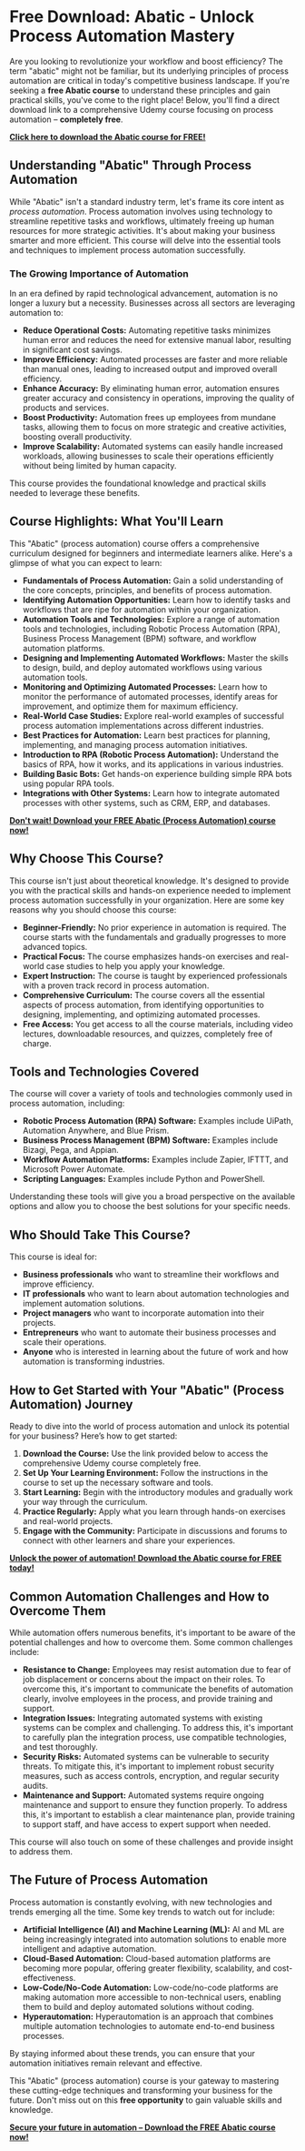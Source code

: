 # Free Download: Abatic - Unlock Process Automation Mastery

Are you looking to revolutionize your workflow and boost efficiency? The term "abatic" might not be familiar, but its underlying principles of process automation are critical in today's competitive business landscape. If you're seeking a **free Abatic course** to understand these principles and gain practical skills, you've come to the right place! Below, you'll find a direct download link to a comprehensive Udemy course focusing on process automation – **completely free**.

[**Click here to download the Abatic course for FREE!**](https://udemywork.com/abatic)

## Understanding "Abatic" Through Process Automation

While "Abatic" isn't a standard industry term, let's frame its core intent as *process automation*. Process automation involves using technology to streamline repetitive tasks and workflows, ultimately freeing up human resources for more strategic activities. It's about making your business smarter and more efficient. This course will delve into the essential tools and techniques to implement process automation successfully.

### The Growing Importance of Automation

In an era defined by rapid technological advancement, automation is no longer a luxury but a necessity. Businesses across all sectors are leveraging automation to:

*   **Reduce Operational Costs:** Automating repetitive tasks minimizes human error and reduces the need for extensive manual labor, resulting in significant cost savings.
*   **Improve Efficiency:** Automated processes are faster and more reliable than manual ones, leading to increased output and improved overall efficiency.
*   **Enhance Accuracy:** By eliminating human error, automation ensures greater accuracy and consistency in operations, improving the quality of products and services.
*   **Boost Productivity:** Automation frees up employees from mundane tasks, allowing them to focus on more strategic and creative activities, boosting overall productivity.
*   **Improve Scalability:** Automated systems can easily handle increased workloads, allowing businesses to scale their operations efficiently without being limited by human capacity.

This course provides the foundational knowledge and practical skills needed to leverage these benefits.

## Course Highlights: What You'll Learn

This "Abatic" (process automation) course offers a comprehensive curriculum designed for beginners and intermediate learners alike. Here's a glimpse of what you can expect to learn:

*   **Fundamentals of Process Automation:** Gain a solid understanding of the core concepts, principles, and benefits of process automation.
*   **Identifying Automation Opportunities:** Learn how to identify tasks and workflows that are ripe for automation within your organization.
*   **Automation Tools and Technologies:** Explore a range of automation tools and technologies, including Robotic Process Automation (RPA), Business Process Management (BPM) software, and workflow automation platforms.
*   **Designing and Implementing Automated Workflows:** Master the skills to design, build, and deploy automated workflows using various automation tools.
*   **Monitoring and Optimizing Automated Processes:** Learn how to monitor the performance of automated processes, identify areas for improvement, and optimize them for maximum efficiency.
*   **Real-World Case Studies:** Explore real-world examples of successful process automation implementations across different industries.
*   **Best Practices for Automation:** Learn best practices for planning, implementing, and managing process automation initiatives.
*   **Introduction to RPA (Robotic Process Automation):** Understand the basics of RPA, how it works, and its applications in various industries.
*   **Building Basic Bots:** Get hands-on experience building simple RPA bots using popular RPA tools.
*   **Integrations with Other Systems:** Learn how to integrate automated processes with other systems, such as CRM, ERP, and databases.

[**Don't wait! Download your FREE Abatic (Process Automation) course now!**](https://udemywork.com/abatic)

## Why Choose This Course?

This course isn't just about theoretical knowledge. It's designed to provide you with the practical skills and hands-on experience needed to implement process automation successfully in your organization. Here are some key reasons why you should choose this course:

*   **Beginner-Friendly:** No prior experience in automation is required. The course starts with the fundamentals and gradually progresses to more advanced topics.
*   **Practical Focus:** The course emphasizes hands-on exercises and real-world case studies to help you apply your knowledge.
*   **Expert Instruction:** The course is taught by experienced professionals with a proven track record in process automation.
*   **Comprehensive Curriculum:** The course covers all the essential aspects of process automation, from identifying opportunities to designing, implementing, and optimizing automated processes.
*   **Free Access:** You get access to all the course materials, including video lectures, downloadable resources, and quizzes, completely free of charge.

## Tools and Technologies Covered

The course will cover a variety of tools and technologies commonly used in process automation, including:

*   **Robotic Process Automation (RPA) Software:** Examples include UiPath, Automation Anywhere, and Blue Prism.
*   **Business Process Management (BPM) Software:** Examples include Bizagi, Pega, and Appian.
*   **Workflow Automation Platforms:** Examples include Zapier, IFTTT, and Microsoft Power Automate.
*   **Scripting Languages:** Examples include Python and PowerShell.

Understanding these tools will give you a broad perspective on the available options and allow you to choose the best solutions for your specific needs.

## Who Should Take This Course?

This course is ideal for:

*   **Business professionals** who want to streamline their workflows and improve efficiency.
*   **IT professionals** who want to learn about automation technologies and implement automation solutions.
*   **Project managers** who want to incorporate automation into their projects.
*   **Entrepreneurs** who want to automate their business processes and scale their operations.
*   **Anyone** who is interested in learning about the future of work and how automation is transforming industries.

## How to Get Started with Your "Abatic" (Process Automation) Journey

Ready to dive into the world of process automation and unlock its potential for your business? Here’s how to get started:

1.  **Download the Course:** Use the link provided below to access the comprehensive Udemy course completely free.
2.  **Set Up Your Learning Environment:** Follow the instructions in the course to set up the necessary software and tools.
3.  **Start Learning:** Begin with the introductory modules and gradually work your way through the curriculum.
4.  **Practice Regularly:** Apply what you learn through hands-on exercises and real-world projects.
5.  **Engage with the Community:** Participate in discussions and forums to connect with other learners and share your experiences.

[**Unlock the power of automation! Download the Abatic course for FREE today!**](https://udemywork.com/abatic)

## Common Automation Challenges and How to Overcome Them

While automation offers numerous benefits, it's important to be aware of the potential challenges and how to overcome them. Some common challenges include:

*   **Resistance to Change:** Employees may resist automation due to fear of job displacement or concerns about the impact on their roles. To overcome this, it's important to communicate the benefits of automation clearly, involve employees in the process, and provide training and support.
*   **Integration Issues:** Integrating automated systems with existing systems can be complex and challenging. To address this, it's important to carefully plan the integration process, use compatible technologies, and test thoroughly.
*   **Security Risks:** Automated systems can be vulnerable to security threats. To mitigate this, it's important to implement robust security measures, such as access controls, encryption, and regular security audits.
*   **Maintenance and Support:** Automated systems require ongoing maintenance and support to ensure they function properly. To address this, it's important to establish a clear maintenance plan, provide training to support staff, and have access to expert support when needed.

This course will also touch on some of these challenges and provide insight to address them.

## The Future of Process Automation

Process automation is constantly evolving, with new technologies and trends emerging all the time. Some key trends to watch out for include:

*   **Artificial Intelligence (AI) and Machine Learning (ML):** AI and ML are being increasingly integrated into automation solutions to enable more intelligent and adaptive automation.
*   **Cloud-Based Automation:** Cloud-based automation platforms are becoming more popular, offering greater flexibility, scalability, and cost-effectiveness.
*   **Low-Code/No-Code Automation:** Low-code/no-code platforms are making automation more accessible to non-technical users, enabling them to build and deploy automated solutions without coding.
*   **Hyperautomation:** Hyperautomation is an approach that combines multiple automation technologies to automate end-to-end business processes.

By staying informed about these trends, you can ensure that your automation initiatives remain relevant and effective.

This "Abatic" (process automation) course is your gateway to mastering these cutting-edge techniques and transforming your business for the future. Don't miss out on this **free opportunity** to gain valuable skills and knowledge.

[**Secure your future in automation – Download the FREE Abatic course now!**](https://udemywork.com/abatic)
